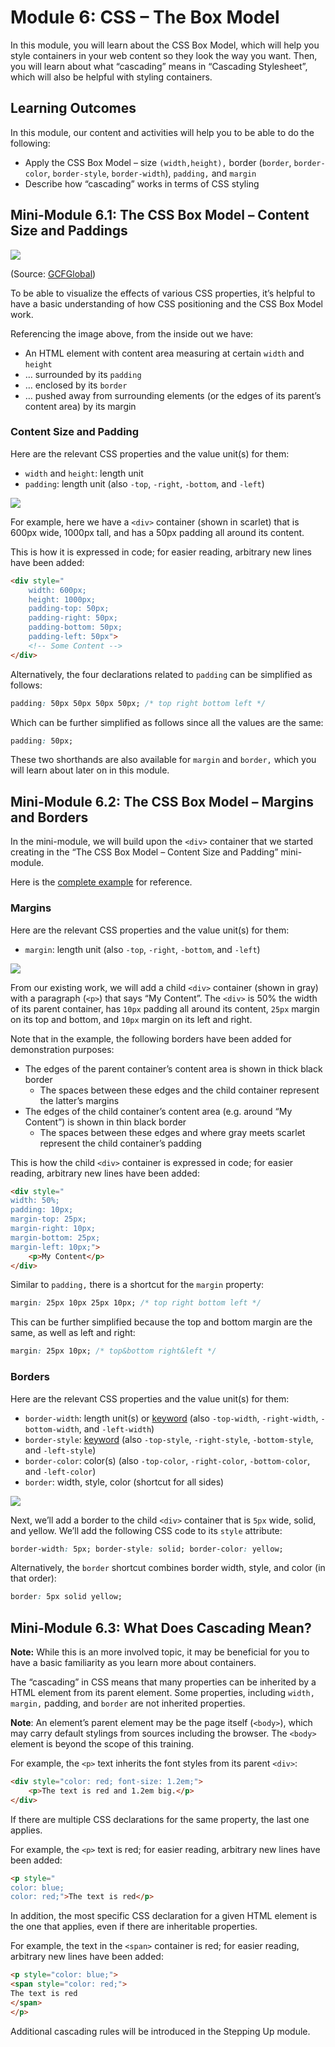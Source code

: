 # Module 6: CSS – The Box Model

In this module, you will learn about the CSS Box Model, which will help you style containers in your web content so they look the way you want. Then, you will learn about what “cascading” means in “Cascading Stylesheet”, which will also be helpful with styling containers.

## Learning Outcomes

In this module, our content and activities will help you to be able to do the following:

- Apply the CSS Box Model – size `(width,height),` border (`border`, `border-color`, `border-style`, `border-width`), `padding,` and `margin`
- Describe how “cascading” works in terms of CSS styling

## Mini-Module 6.1: The CSS Box Model – Content Size and Paddings 

![](../images/html-css/CSS-box-model.png)

(Source: [GCFGlobal](https://edu.gcfglobal.org/en/basic-css/the-css-box-model/1/))

To be able to visualize the effects of various CSS properties, it’s helpful to have a basic understanding of how CSS positioning and the CSS Box Model work.

Referencing the image above, from the inside out we have:

- An HTML element with content area measuring at certain `width` and `height`
- … surrounded by its `padding`
- … enclosed by its `border`
- … pushed away from surrounding elements (or the edges of its parent’s content area) by its margin

### Content Size and Padding

Here are the relevant CSS properties and the value unit(s) for them:

- `width` and `height`: length unit
- `padding`: length unit (also `-top`, `-right`, `-bottom`, and `-left`)

![](../images/html-css/Box-model-example-1-1024x531.png)

For example, here we have a `<div>` container (shown in scarlet) that is 600px wide, 1000px tall, and has a 50px padding all around its content.

This is how it is expressed in code; for easier reading, arbitrary new lines have been added:

```html
<div style="
    width: 600px;
    height: 1000px;
    padding-top: 50px;
    padding-right: 50px;
    padding-bottom: 50px;
    padding-left: 50px">
    <!-- Some Content -->
</div>
```

Alternatively, the four declarations related to `padding` can be simplified as follows:

```css
padding: 50px 50px 50px 50px; /* top right bottom left */
```

Which can be further simplified as follows since all the values are the same:

```css
padding: 50px;
```

These two shorthands are also available for `margin` and `border,` which you will learn about later on in this module.

## Mini-Module 6.2: The CSS Box Model – Margins and Borders

In the mini-module, we will build upon the `<div>` container that we started creating in the “The CSS Box Model – Content Size and Padding” mini-module.

Here is the [complete example](html-css-module-six-complete-example) for reference.

### Margins

Here are the relevant CSS properties and the value unit(s) for them:

- `margin`: length unit (also `-top`, `-right`, `-bottom`, and `-left`)

![](../images/html-css/Box-model-example-2.png)

From our existing work, we will add a child `<div>` container (shown in gray) with a paragraph (`<p>`) that says “My Content”. The `<div>` is 50% the width of its parent container, has `10px` padding all around its content, `25px` margin on its top and bottom, and `10px` margin on its left and right.

Note that in the example, the following borders have been added for demonstration purposes:

- The edges of the parent container’s content area is shown in thick black border
    - The spaces between these edges and the child container represent the latter’s margins
- The edges of the child container’s content area (e.g. around “My Content”) is shown in thin black border
    - The spaces between these edges and where gray meets scarlet represent the child container’s padding

This is how the child `<div>` container is expressed in code; for easier reading, arbitrary new lines have been added:

```html
<div style="
width: 50%;
padding: 10px;
margin-top: 25px;
margin-right: 10px;
margin-bottom: 25px;
margin-left: 10px;">
    <p>My Content</p>
</div>
```

Similar to `padding,` there is a shortcut for the `margin` property:

```css
margin: 25px 10px 25px 10px; /* top right bottom left */
```

This can be further simplified because the top and bottom margin are the same, as well as left and right:

```css
margin: 25px 10px; /* top&bottom right&left */
```

### Borders

Here are the relevant CSS properties and the value unit(s) for them:

- `border-width`: length unit(s) or [keyword](https://developer.mozilla.org/en-US/docs/Web/CSS/border-width) (also `-top-width`, `-right-width`, `-bottom-width`, and `-left-width`)
- `border-style`: [keyword](https://developer.mozilla.org/en-US/docs/Web/CSS/border-style) (also `-top-style`, `-right-style`, `-bottom-style`, and `-left-style`)
- `border-color`: color(s) (also `-top-color`, `-right-color`, `-bottom-color`, and `-left-color`)
- `border`: width, style, color (shortcut for all sides)

![](../images/html-css/Box-model-example-3-1024x536.png)

Next, we’ll add a border to the child `<div>` container that is `5px` wide, solid, and yellow. We’ll add the following CSS code to its `style` attribute:

```css
border-width: 5px; border-style: solid; border-color: yellow;
```

Alternatively, the `border` shortcut combines border width, style, and color (in that order):

```css
border: 5px solid yellow;
```

## Mini-Module 6.3: What Does Cascading Mean?

**Note:** While this is an more involved topic, it may be beneficial for you to have a basic familiarity as you learn more about containers.

The “cascading” in CSS means that many properties can be inherited by a HTML element from its parent element. Some properties, including `width, margin,` padding, and `border` are not inherited properties.

**Note**: An element’s parent element may be the page itself (`<body>`), which may carry default stylings from sources including the browser. The `<body>` element is beyond the scope of this training.

For example, the `<p>` text inherits the font styles from its parent `<div>`:

```html
<div style="color: red; font-size: 1.2em;">
    <p>The text is red and 1.2em big.</p>
</div>
```

If there are multiple CSS declarations for the same property, the last one applies.

For example, the `<p>` text is red; for easier reading, arbitrary new lines have been added:

```html
<p style="
color: blue;
color: red;">The text is red</p>
```

In addition, the most specific CSS declaration for a given HTML element is the one that applies, even if there are inheritable properties.

For example, the text in the `<span>` container is red; for easier reading, arbitrary new lines have been added:

```html
<p style="color: blue;">
<span style="color: red;">
The text is red
</span>
</p>
```

Additional cascading rules will be introduced in the Stepping Up module.

